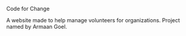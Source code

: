 Code for Change

A website made to help manage volunteers for organizations. Project named by Armaan Goel.
